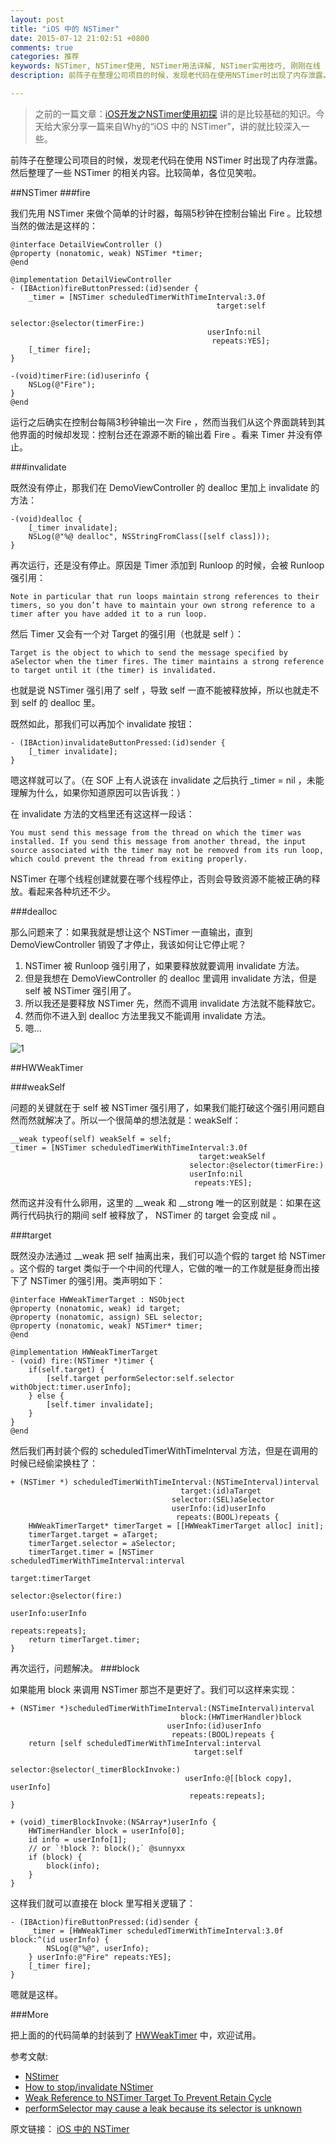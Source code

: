 ```yaml
---
layout: post
title: "iOS 中的 NSTimer"
date: 2015-07-12 21:02:51 +0800
comments: true
categories: 推荐
keywords: NSTimer, NSTimer使用, NSTimer用法详解, NSTimer实用技巧, 刚刚在线
description: 前阵子在整理公司项目的时候，发现老代码在使用NSTimer时出现了内存泄露。然后整理了一些 NSTimer 的相关内容。比较简单，各位见笑啦。

---
```


> 之前的一篇文章：[iOS开发之NSTimer使用初探](http://www.superqq.com/blog/2015/07/10/ioskai-fa-zhi-nstimershi-yong-chu-tan/) 讲的是比较基础的知识。今天给大家分享一篇来自Why的“iOS 中的 NSTimer”，讲的就比较深入一些。

前阵子在整理公司项目的时候，发现老代码在使用 NSTimer 时出现了内存泄露。然后整理了一些 NSTimer 的相关内容。比较简单，各位见笑啦。

##NSTimer
###fire

我们先用 NSTimer 来做个简单的计时器，每隔5秒钟在控制台输出 Fire 。比较想当然的做法是这样的：

	@interface DetailViewController ()
	@property (nonatomic, weak) NSTimer *timer;
	@end
	
	@implementation DetailViewController
	- (IBAction)fireButtonPressed:(id)sender {
	    _timer = [NSTimer scheduledTimerWithTimeInterval:3.0f
	                                              target:self
	                                            selector:@selector(timerFire:)
	                                            userInfo:nil
	                                             repeats:YES];
	    [_timer fire];
	}
	
	-(void)timerFire:(id)userinfo {
	    NSLog(@"Fire");
	}
	@end

运行之后确实在控制台每隔3秒钟输出一次 Fire ，然而当我们从这个界面跳转到其他界面的时候却发现：控制台还在源源不断的输出着 Fire 。看来 Timer 并没有停止。

###invalidate

既然没有停止，那我们在 DemoViewController 的 dealloc 里加上 invalidate 的方法：

	-(void)dealloc {
	    [_timer invalidate];
	    NSLog(@"%@ dealloc", NSStringFromClass([self class]));
	}

再次运行，还是没有停止。原因是 Timer 添加到 Runloop 的时候，会被 Runloop 强引用：

    Note in particular that run loops maintain strong references to their timers, so you don’t have to maintain your own strong reference to a timer after you have added it to a run loop.

然后 Timer 又会有一个对 Target 的强引用（也就是 self ）：

    Target is the object to which to send the message specified by aSelector when the timer fires. The timer maintains a strong reference to target until it (the timer) is invalidated.

也就是说 NSTimer 强引用了 self ，导致 self 一直不能被释放掉，所以也就走不到 self 的 dealloc 里。

既然如此，那我们可以再加个 invalidate 按钮：

	- (IBAction)invalidateButtonPressed:(id)sender {
	    [_timer invalidate];
	}

嗯这样就可以了。（在 SOF 上有人说该在 invalidate 之后执行 _timer = nil ，未能理解为什么，如果你知道原因可以告诉我：）

在 invalidate 方法的文档里还有这这样一段话：

    You must send this message from the thread on which the timer was installed. If you send this message from another thread, the input source associated with the timer may not be removed from its run loop, which could prevent the thread from exiting properly.

NSTimer 在哪个线程创建就要在哪个线程停止，否则会导致资源不能被正确的释放。看起来各种坑还不少。

###dealloc

那么问题来了：如果我就是想让这个 NSTimer 一直输出，直到 DemoViewController 销毁了才停止，我该如何让它停止呢？

1. NSTimer 被 Runloop 强引用了，如果要释放就要调用 invalidate 方法。
2. 但是我想在 DemoViewController 的 dealloc 里调用 invalidate 方法，但是 self 被 NSTimer 强引用了。
3. 所以我还是要释放 NSTimer 先，然而不调用 invalidate 方法就不能释放它。
4. 然而你不进入到 dealloc 方法里我又不能调用 invalidate 方法。
5. 嗯…

![1](http://ww4.sinaimg.cn/large/61d238c7gw1ettf9re22uj20fu08owf3.jpg)

##HWWeakTimer

###weakSelf

问题的关键就在于 self 被 NSTimer 强引用了，如果我们能打破这个强引用问题自然而然就解决了。所以一个很简单的想法就是：weakSelf：

	__weak typeof(self) weakSelf = self;
	_timer = [NSTimer scheduledTimerWithTimeInterval:3.0f
	                                          target:weakSelf
	                                        selector:@selector(timerFire:)
	                                        userInfo:nil
	                                         repeats:YES];

然而这并没有什么卵用，这里的 __weak 和 __strong 唯一的区别就是：如果在这两行代码执行的期间 self 被释放了， NSTimer 的 target 会变成 nil 。

###target

既然没办法通过 __weak 把 self 抽离出来，我们可以造个假的 target 给 NSTimer 。这个假的 target 类似于一个中间的代理人，它做的唯一的工作就是挺身而出接下了 NSTimer 的强引用。类声明如下：

	@interface HWWeakTimerTarget : NSObject
	@property (nonatomic, weak) id target;
	@property (nonatomic, assign) SEL selector;
	@property (nonatomic, weak) NSTimer* timer;
	@end
	
	@implementation HWWeakTimerTarget
	- (void) fire:(NSTimer *)timer {
	    if(self.target) {
	        [self.target performSelector:self.selector withObject:timer.userInfo];
	    } else {
	        [self.timer invalidate];
	    }
	}
	@end

然后我们再封装个假的 scheduledTimerWithTimeInterval 方法，但是在调用的时候已经偷梁换柱了：

	+ (NSTimer *) scheduledTimerWithTimeInterval:(NSTimeInterval)interval
	                                      target:(id)aTarget
	                                    selector:(SEL)aSelector
	                                    userInfo:(id)userInfo
	                                     repeats:(BOOL)repeats {
	    HWWeakTimerTarget* timerTarget = [[HWWeakTimerTarget alloc] init];
	    timerTarget.target = aTarget;
	    timerTarget.selector = aSelector;
	    timerTarget.timer = [NSTimer scheduledTimerWithTimeInterval:interval
	                                                         target:timerTarget
	                                                       selector:@selector(fire:)
	                                                       userInfo:userInfo
	                                                        repeats:repeats];
	    return timerTarget.timer;
	}

再次运行，问题解决。
###block

如果能用 block 来调用 NSTimer 那岂不是更好了。我们可以这样来实现：

	+ (NSTimer *)scheduledTimerWithTimeInterval:(NSTimeInterval)interval
	                                      block:(HWTimerHandler)block
	                                   userInfo:(id)userInfo
	                                    repeats:(BOOL)repeats {
	    return [self scheduledTimerWithTimeInterval:interval
	                                         target:self
	                                       selector:@selector(_timerBlockInvoke:)
	                                       userInfo:@[[block copy], userInfo]
	                                        repeats:repeats];
	}
	
	+ (void)_timerBlockInvoke:(NSArray*)userInfo {
	    HWTimerHandler block = userInfo[0];
	    id info = userInfo[1];
	    // or `!block ?: block();` @sunnyxx
	    if (block) {
	        block(info);
	    }
	}

这样我们就可以直接在 block 里写相关逻辑了：

	- (IBAction)fireButtonPressed:(id)sender {
	    _timer = [HWWeakTimer scheduledTimerWithTimeInterval:3.0f block:^(id userInfo) {
	        NSLog(@"%@", userInfo);
	    } userInfo:@"Fire" repeats:YES];
	    [_timer fire];
	}

嗯就是这样。

###More

把上面的的代码简单的封装到了 [HWWeakTimer](https://github.com/ChatGame/HWWeakTimer) 中，欢迎试用。

参考文献:

* [NStimer](https://developer.apple.com/library/mac/documentation/Cocoa/Reference/Foundation/Classes/NSTimer_Class/)
* [How to stop/invalidate NStimer](http://stackoverflow.com/questions/15170518/how-to-stop-invalidate-nstimer)
* [Weak Reference to NSTimer Target To Prevent Retain Cycle](http://stackoverflow.com/questions/16821736/weak-reference-to-nstimer-target-to-prevent-retain-cycle)
* [performSelector may cause a leak because its selector is unknown](http://stackoverflow.com/questions/7017281/performselector-may-cause-a-leak-because-its-selector-is-unknown)

原文链接： <a href="http://blog.callmewhy.com/2015/07/06/weak-timer-in-ios/?sukey=fc78a68049a14bb264852ae4e610e664d74bb6bf7a3e31be7aa2ac6c3e5a83ca566fa1c683d37c01e8569e560d873907" target="_blank" title=" iOS 中的 NSTimer "> iOS 中的 NSTimer </a>